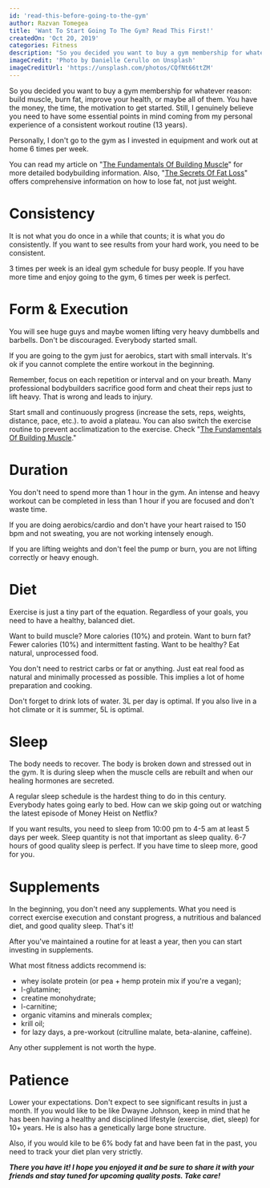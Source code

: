 ```yaml
---
id: 'read-this-before-going-to-the-gym'
author: Razvan Tomegea
title: 'Want To Start Going To The Gym? Read This First!'
createdOn: 'Oct 20, 2019'
categories: Fitness
description: "So you decided you want to buy a gym membership for whatever reason: build muscle, burn fat, improve your health, or maybe all of them. You have the money, the time, the motivation to get started. Still, I genuinely believe you need to have some essential points in mind coming from my personal experience of a consistent workout routine (13 years)."
imageCredit: 'Photo by Danielle Cerullo on Unsplash'
imageCreditUrl: 'https://unsplash.com/photos/CQfNt66ttZM'
---
```


So you decided you want to buy a gym membership for whatever reason: build muscle, burn fat, improve your health, or maybe all of them. You have the money, the time, the motivation to get started. Still, I genuinely believe you need to have some essential points in mind coming from my personal experience of a consistent workout routine (13 years).

Personally, I don't go to the gym as I invested in equipment and work out at home 6 times per week.

You can read my article on "[The Fundamentals Of Building Muscle](https://www.lifestylemaniacs.com/the-ultimate-simplified-guide-to-building-muscle)" for more detailed bodybuilding information. Also, "[The Secrets Of Fat Loss](https://www.lifestylemaniacs.com/the-secrets-of-fat-loss)" offers comprehensive information on how to lose fat, not just weight.

# Consistency

It is not what you do once in a while that counts; it is what you do consistently. If you want to see results from your hard work, you need to be consistent.

3 times per week is an ideal gym schedule for busy people. If you have more time and enjoy going to the gym, 6 times per week is perfect.

# Form & Execution

You will see huge guys and maybe women lifting very heavy dumbbells and barbells. Don't be discouraged. Everybody started small.

If you are going to the gym just for aerobics, start with small intervals. It's ok if you cannot complete the entire workout in the beginning.

Remember, focus on each repetition or interval and on your breath. Many professional bodybuilders sacrifice good form and cheat their reps just to lift heavy. That is wrong and leads to injury.

Start small and continuously progress (increase the sets, reps, weights, distance, pace, etc.). to avoid a plateau. You can also switch the exercise routine to prevent acclimatization to the exercise. Check "[The Fundamentals Of Building Muscle](https://www.lifestylemaniacs.com/the-ultimate-simplified-guide-to-building-muscle)."

# Duration

You don't need to spend more than 1 hour in the gym. An intense and heavy workout can be completed in less than 1 hour if you are focused and don't waste time.

If you are doing aerobics/cardio and don't have your heart raised to 150 bpm and not sweating, you are not working intensely enough.

If you are lifting weights and don't feel the pump or burn, you are not lifting correctly or heavy enough.

# Diet

Exercise is just a tiny part of the equation. Regardless of your goals, you need to have a healthy, balanced diet.

Want to build muscle? More calories (10%) and protein.
Want to burn fat? Fewer calories (10%) and intermittent fasting.
Want to be healthy? Eat natural, unprocessed food.

You don't need to restrict carbs or fat or anything. Just eat real food as natural and minimally processed as possible. This implies a lot of home preparation and cooking.

Don't forget to drink lots of water. 3L per day is optimal. If you also live in a hot climate or it is summer, 5L is optimal.

# Sleep

The body needs to recover. The body is broken down and stressed out in the gym. It is during sleep when the muscle cells are rebuilt and when our healing hormones are secreted.

A regular sleep schedule is the hardest thing to do in this century. Everybody hates going early to bed. How can we skip going out or watching the latest episode of Money Heist on Netflix?
  

If you want results, you need to sleep from 10:00 pm to 4-5 am at least 5 days per week. Sleep quantity is not that important as sleep quality. 6-7 hours of good quality sleep is perfect. If you have time to sleep more, good for you.

# Supplements

In the beginning, you don't need any supplements. What you need is correct exercise execution and constant progress, a nutritious and balanced diet, and good quality sleep. That's it!

After you've maintained a routine for at least a year, then you can start investing in supplements.

What most fitness addicts recommend is:

-   whey isolate protein (or pea + hemp protein mix if you're a vegan);
-   l-glutamine;
-   creatine monohydrate;
-   l-carnitine;
-   organic vitamins and minerals complex;
-   krill oil;
-   for lazy days, a pre-workout (citrulline malate, beta-alanine, caffeine).

Any other supplement is not worth the hype.

# Patience

Lower your expectations. Don't expect to see significant results in just a month. If you would like to be like Dwayne Johnson, keep in mind that he has been having a healthy and disciplined lifestyle (exercise, diet, sleep) for 10+ years. He is also has a genetically large bone structure.

Also, if you would kile to be 6% body fat and have been fat in the past, you need to track your diet plan very strictly.
<br>

***There you have it! I hope you enjoyed it and be sure to share it with your friends and stay tuned for upcoming quality posts. Take care!***
